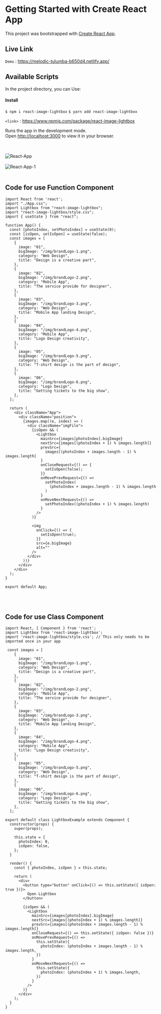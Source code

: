 # Getting Started with Create React App

This project was bootstrapped with [Create React App](https://github.com/facebook/create-react-app).

## Live Link

`Demo` : <https://melodic-tulumba-b650d4.netlify.app/>

## Available Scripts

In the project directory, you can Use:

#### Install

`$ npm i react-image-lightbox`  `$ yarn add react-image-lightbox`  

`<link>` : <https://www.npmjs.com/package/react-image-lightbox>

Runs the app in the development mode.\
Open [http://localhost:3000](http://localhost:3000) to view it in your browser.

<br/>
<br/>

<img src="https://i.ibb.co/tBVNqQL/React-App.png" alt="React-App" border="0">
<br/>
<br/>

<img src="https://i.ibb.co/4wyLr6C/React-App-1.png" alt="React-App-1" border="0">

<br/>
<br/>

## Code for use Function Component

```
import React from 'react';
import "./App.css";
import Lightbox from "react-image-lightbox";
import "react-image-lightbox/style.css";
import { useState } from "react";

function App() {
  const [photoIndex, setPhotoIndex] = useState(0);
  const [isOpen, setIsOpen] = useState(false);
  const images = [
    {
      image: "01",
      bigImage: "/img/brandLogo-1.png",
      category: "Web Design",
      title: "Design is a creative part",
    },
    {
      image: "02",
      bigImage: "/img/brandLogo-2.png",
      category: "Mobile App",
      title: "The service provide for designer",
    },
    {
      image: "03",
      bigImage: "/img/brandLogo-3.png",
      category: "Web Design",
      title: "Mobile App landing Design",
    },
    {
      image: "04",
      bigImage: "/img/brandLogo-4.png",
      category: "Mobile App",
      title: "Logo Design creativity",
    },
    {
      image: "05",
      bigImage: "/img/brandLogo-5.png",
      category: "Web Design",
      title: "T-shirt design is the part of design",
    },
    {
      image: "06",
      bigImage: "/img/brandLogo-6.png",
      category: "Logo Design",
      title: "Getting tickets to the big show",
    },
  ];

  return (
    <div className="App">
      <div className="position">
        {images.map((e, index) => (
          <div className="imgFile">
            {isOpen && (
              <Lightbox
                mainSrc={images[photoIndex].bigImage}
                nextSrc={images[(photoIndex + 1) % images.length]}
                prevSrc={
                  images[(photoIndex + images.length - 1) % images.length]
                }
                onCloseRequest={() => {
                  setIsOpen(false);
                }}
                onMovePrevRequest={() =>
                  setPhotoIndex(
                    (photoIndex + images.length - 1) % images.length
                  )
                }
                onMoveNextRequest={() =>
                  setPhotoIndex((photoIndex + 1) % images.length)
                }
              />
            )}

            <img
              onClick={() => {
                setIsOpen(true);
              }}
              src={e.bigImage}
              alt=""
            />
          </div>
        ))}
      </div>
    </div>
  );
}

export default App;

```

<br/>
<br/>

## Code for use Class Component

```
import React, { Component } from 'react';
import Lightbox from 'react-image-lightbox';
import 'react-image-lightbox/style.css'; // This only needs to be imported once in your app

 const images = [
    {
      image: "01",
      bigImage: "/img/brandLogo-1.png",
      category: "Web Design",
      title: "Design is a creative part",
    },
    {
      image: "02",
      bigImage: "/img/brandLogo-2.png",
      category: "Mobile App",
      title: "The service provide for designer",
    },
    {
      image: "03",
      bigImage: "/img/brandLogo-3.png",
      category: "Web Design",
      title: "Mobile App landing Design",
    },
    {
      image: "04",
      bigImage: "/img/brandLogo-4.png",
      category: "Mobile App",
      title: "Logo Design creativity",
    },
    {
      image: "05",
      bigImage: "/img/brandLogo-5.png",
      category: "Web Design",
      title: "T-shirt design is the part of design",
    },
    {
      image: "06",
      bigImage: "/img/brandLogo-6.png",
      category: "Logo Design",
      title: "Getting tickets to the big show",
    },
  ];

export default class LightboxExample extends Component {
  constructor(props) {
    super(props);

    this.state = {
      photoIndex: 0,
      isOpen: false,
    };
  }

  render() {
    const { photoIndex, isOpen } = this.state;

    return (
      <div>
        <button type="button" onClick={() => this.setState({ isOpen: true })}>
          Open Lightbox
        </button>

        {isOpen && (
          <Lightbox
            mainSrc={images[photoIndex].bigImage}
            nextSrc={images[(photoIndex + 1) % images.length]}
            prevSrc={images[(photoIndex + images.length - 1) % images.length]}
            onCloseRequest={() => this.setState({ isOpen: false })}
            onMovePrevRequest={() =>
              this.setState({
                photoIndex: (photoIndex + images.length - 1) % images.length,
              })
            }
            onMoveNextRequest={() =>
              this.setState({
                photoIndex: (photoIndex + 1) % images.length,
              })
            }
          />
        )}
      </div>
    );
  }
}

```
